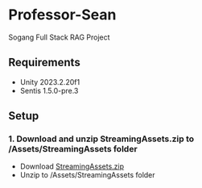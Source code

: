 # Professor-Sean
Sogang Full Stack RAG Project

## Requirements ##
- Unity 2023.2.20f1
- Sentis 1.5.0-pre.3

## Setup ##

### 1. Download and unzip StreamingAssets.zip to /Assets/StreamingAssets folder ###
- Download [StreamingAssets.zip](https://drive.google.com/file/d/1T6LUoh4jd6EAB6_97-85GVsnGUCodSUj/view?usp=sharing)
- Unzip to /Assets/StreamingAssets folder

